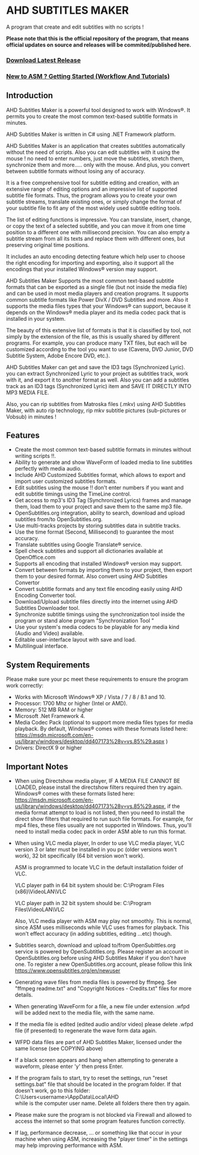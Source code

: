 # AHD SUBTITLES MAKER
A program that create and edit subtitles with no scripts ! 


**Please note that this is the official repository of the program, that means official updates on source and releases will be commited/published here.**

### [Download Latest Release](https://github.com/alaahadid/AHD-Subtitles-Maker/releases)
### [New to ASM ? Getting Started (Workflow And Tutorials)](https://github.com/alaahadid/AHD-Subtitles-Maker/wiki/Workflow-And-Tutorials)


## Introduction
AHD Subtitles Maker is a powerful tool designed to work with Windows®. It permits you to create the most common text-based subtitle formats in minutes.

AHD Subtitles Maker is written in C# using .NET Framework platform.

AHD Subtitles Maker is an application that creates subtitles automatically without the need of scripts. Also you can edit subtitles with it using the mouse ! no need to enter numbers, just move the subtitles, stretch them, synchronize them and more..... only with the mouse.
And plus, you convert between subtitle formats without losing any of accuracy.

It is a free comprehensive tool for subtitle editing and creation, with an extensive range of editing options and an impressive list of supported subtitle file formats. Thus, the program allows you to create your own subtitle streams, translate existing ones, or simply change the format of your subtitle file to fit any of the most widely used subtitle editing tools.

The list of editing functions is impressive. You can translate, insert, change, or copy the text of a selected subtitle, and you can move it from one time position to a different one with millisecond precision. You can also empty a subtitle stream from all its texts and replace them with different ones, but preserving original time positions.

It includes an auto encoding detecting feature which help user to choose the right encoding for importing and exporting, also it support all the encodings that your installed Windows® version may support.

AHD Subtitles Maker Supports the most common text-based subtitle formats that can be exported as a single file (but not inside the media file) and can be used in most media players and creation programs. It supports common subtitle formats like Power DivX / DVD Subtitles and more. Also it supports the media files types that your Windows® can support, because it depends on the Windows® media player and its media codec pack that is installed in your system. 

The beauty of this extensive list of formats is that it is classified by tool, not simply by the extension of the file, as this is usually shared by different programs. For example, you can produce many TXT files, but each will be customized according to the tool you want to use (Cavena, DVD Junior, DVD Subtitle System, Adobe Encore DVD, etc.).

AHD Subtitles Maker can get and save the ID3 tags (Synchronized Lyric). you can extract Synchronized Lyric to your project as subtitles track, work with it, and export it to another format as well. Also you can add a subtitles track as an ID3 tags (Synchronized Lyric) item and SAVE IT DIRECTLY INTO MP3 MEDIA FILE.

Also, you can rip subtitles from Matroska files (.mkv) using AHD Subtitles Maker, with auto rip technology, rip mkv subtitle pictures (sub-pictures or Vobsub) in minutes !

## Features
- Create the most common text-based subtitle formats in minutes without writing scripts !!.
- Ability to generate and show WaveForm of loaded media to line subtitles perfectly with media audio.
- Include AHD Customized Subtitles format, which allows to export and import user customized subtitles formats.
- Edit subtitles using the mouse !! don't enter numbers if you want and edit subtitle timings using the TimeLine control.
- Get access to mp3's ID3 Tag (Synchronized Lyrics) frames and manage them, load them to your project and save them to the same mp3 file.
- OpenSubtitles.org integration, ability to search, download and upload subtitles from/to OpenSubtitles.org.
- Use multi-tracks projects by storing subtitles data in subtitle tracks.
- Use the time format (Second, Millisecond) to guarantee the most accuracy.
- Translate subtitles using Google Translate® service.
- Spell check subtitles and support all dictionaries available at OpenOffice.com
- Supports all encoding that installed Windows® version may support.
- Convert between formats by importing them to your project, then export them to your desired format. Also convert using AHD Subtitles Convertor
- Convert subtitle formats and any text file encoding easily using AHD Encoding Converter tool.
- Download/Upload subtitle files directly into the internet using AHD Subtitles Downloader tool.
- Synchronize subtitle timings using the synchronization tool inside the program or stand alone program "Synchronization Tool "
- Use your system's media codecs to be playable for any media kind (Audio and Video) available.
- Editable user-interface layout with save and load.
- Multilingual interface.

## System Requirements
Please make sure your pc meet these requirements to ensure the program work correctly:
- Works with Microsoft Windows® XP / Vista / 7 / 8 / 8.1 and 10.
- Processor: 1700 Mhz or higher (Intel or AMD). 
- Memory: 512 MB RAM or higher 
- Microsoft .Net Framework 4. 
- Media Codec Pack (optional to support more media files types for media playback. By default, Windows® comes with these formats listed here: <https://msdn.microsoft.com/en-us/library/windows/desktop/dd407173%28v=vs.85%29.aspx> ) 
- Drivers: DirectX 9 or higher 

## Important Notes
- When using Directshow media player, IF A MEDIA FILE CANNOT BE LOADED, please install the directshow filters required then try again. 
  Windows® comes with these formats listed here: <https://msdn.microsoft.com/en-us/library/windows/desktop/dd407173%28v=vs.85%29.aspx>, if the media format attempt to load is not listed, then you need to install the direct show filters that required to run such file formats. 
  For example, for mp4 files, these files usually are not supported in Windows. Thus, you'll need to install media codec pack in order ASM able to run this format.
- When using VLC media player, In order to use VLC media player, VLC version 3 or later must be installed in you pc (older versions won't work), 
  32 bit specifically (64 bit version won't work).

  ASM is programmed to locate VLC in the default installation folder of VLC.

  VLC player path in 64 bit system should be:
  C:\Program Files (x86)\VideoLAN\VLC

  VLC player path in 32 bit system should be:
  C:\Program Files\VideoLAN\VLC
  
  Also, VLC media player with ASM may play not smoothly. This is normal, since ASM uses milliseconds while VLC uses frames for playback. 
  This won't effect accuracy (in adding subtitles, editing ...etc) though.
- Subtitles search, download and upload to/from OpenSubittles.org service is powered by OpenSubtitles.org. Please register an account in OpenSubtitles.org before using AHD Subtitles Maker if you don't have one. To register a new OpenSubtitles.org account, please follow this link <https://www.opensubtitles.org/en/newuser> 
- Generating wave files from media files is powered by ffmpeg. See "ffmpeg readme.txt" and "Copyright Notices - Credits.txt" files for more details.
- When generating WaveForm for a file, a new file under extension .wfpd will be added next to the media file, with the same name. 
- If the media file is edited (edited audio and/or video) please delete .wfpd file (if presented) to regenerate the wave form data again.
- WFPD data files are part of AHD Subtitles Maker, licensed under the same license (see COPYING above)
- If a black screen appears and hang when attempting to generate a waveform, please enter 'y' then press Enter.
- If the program fails to start, try to reset the settings, run "reset settings.bat" file that should be located in the program folder. If that doesn't work, go to this folder:
  C:\Users\<username>\AppData\Local\AHD\
  while <username> is the computer user name. Delete all folders there then try again.
- Please make sure the program is not blocked via Firewall and allowed to access the internet so that some program features function correctly.
- If lag, performance decrease, ... or something like that occur in your machine when using ASM, increasing the "player timer" in the settings may help improving performance with ASM.



